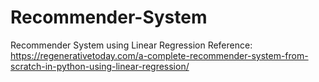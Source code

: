 # Recommender-System
Recommender System using Linear Regression
Reference: https://regenerativetoday.com/a-complete-recommender-system-from-scratch-in-python-using-linear-regression/
